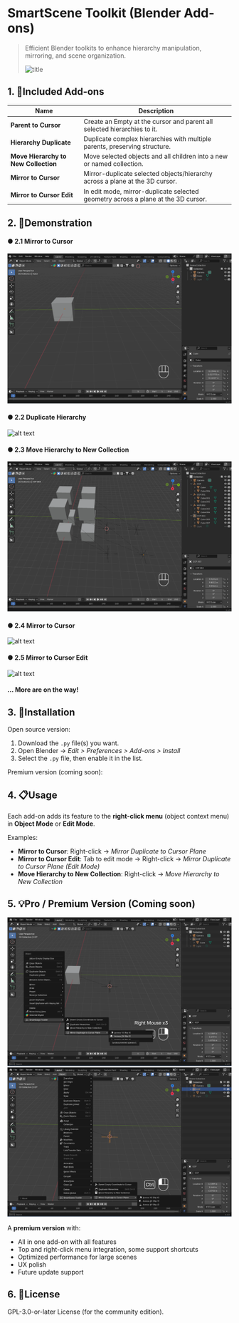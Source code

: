 # SmartScene Toolkit (Blender Add-ons)

> Efficient Blender toolkits to enhance hierarchy manipulation, mirroring, and scene organization.
> 
> ![title](https://github.com/user-attachments/assets/559d43fe-de29-4781-88d0-10394bb7fda8)

## 1. 🧩Included Add-ons

| Name | Description |
|------|-------------|
| **Parent to Cursor** | Create an Empty at the cursor and parent all selected hierarchies to it. |
| **Hierarchy Duplicate** | Duplicate complex hierarchies with multiple parents, preserving structure. |
| **Move Hierarchy to New Collection** | Move selected objects and all children into a new or named collection. |
| **Mirror to Cursor** | Mirror-duplicate selected objects/hierarchy across a plane at the 3D cursor. |
| **Mirror to Cursor Edit** | In edit mode, mirror-duplicate selected geometry across a plane at the 3D cursor.|


## 2. 🎥Demonstration

#### ● 2.1 Mirror to Cursor
![alt text](assets/parent_to_cursor.gif)

#### ● 2.2 Duplicate Hierarchy
![alt text](assets/duplicate_hierarchies.gif)

#### ● 2.3 Move Hierarchy to New Collection
![alt text](assets/move_hierarchies_new_collection.gif)

#### ● 2.4 Mirror to Cursor
![alt text](assets/mirror_cursor.gif)

#### ● 2.5 Mirror to Cursor Edit
![alt text](assets/mirror_cursor_edit.gif)

#### ... More are on the way!


## 3. 🔧Installation

Open source version:
1. Download the `.py` file(s) you want.
2. Open Blender → *Edit > Preferences > Add-ons > Install*
3. Select the `.py` file, then enable it in the list.

Premium version (coming soon):

## 4. 📋Usage

Each add-on adds its feature to the **right-click menu** (object context menu) in **Object Mode** or **Edit Mode**.

Examples:
- **Mirror to Cursor**: Right-click → *Mirror Duplicate to Cursor Plane*
- **Mirror to Cursor Edit**: Tab to edit mode → Right-click → *Mirror Duplicate to Cursor Plane (Edit Mode)*
- **Move Hierarchy to New Collection**: Right-click → *Move Hierarchy to New Collection*


## 5. 💡Pro / Premium Version (Coming soon)

![alt text](assets/image.png)
![alt text](assets/image2.png)

A **premium version** with:
- All in one add-on with all features
- Top and right-click menu integration, some support shortcuts
- Optimized performance for large scenes
- UX polish
- Future update support


## 6. 📜License

GPL-3.0-or-later License (for the community edition).


